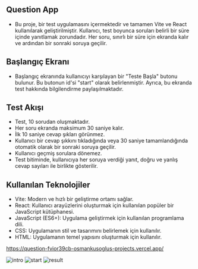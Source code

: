 ## Question App
- Bu proje, bir test uygulamasını içermektedir ve tamamen Vite ve React kullanılarak geliştirilmiştir. Kullanıcı, test boyunca soruları belirli bir süre içinde yanıtlamak zorundadır. Her soru, sınırlı bir süre için ekranda kalır ve ardından bir sonraki soruya geçilir.


## Başlangıç Ekranı
- Başlangıç ekranında kullanıcıyı karşılayan bir "Teste Başla" butonu bulunur. Bu butonun id'si "start" olarak belirlenmiştir. Ayrıca, bu ekranda test hakkında bilgilendirme paylaşılmaktadır.


## Test Akışı
- Test, 10 sorudan oluşmaktadır.
- Her soru ekranda maksimum 30 saniye kalır.
- İlk 10 saniye cevap şıkları görünmez.
- Kullanıcı bir cevap şıkkını tıkladığında veya 30 saniye tamamlandığında otomatik olarak bir sonraki soruya geçilir.
- Kullanıcı geçmiş sorulara dönemez.
- Test bitiminde, kullanıcıya her soruya verdiği yanıt, doğru ve yanlış cevap sayıları ile birlikte gösterilir.

## Kullanılan Teknolojiler
- Vite: Modern ve hızlı bir geliştirme ortamı sağlar.
- React: Kullanıcı arayüzlerini oluşturmak için kullanılan popüler bir JavaScript kütüphanesi.
- JavaScript (ES6+): Uygulama geliştirmek için kullanılan programlama dili.
- CSS: Uygulamanın stil ve tasarımını belirlemek için kullanılır.
- HTML: Uygulamanın temel yapısını oluşturmak için kullanılır.

https://question-fvior39cb-osmankusoglus-projects.vercel.app/

![intro](https://github.com/osmankusoglu/Question-App/assets/130009555/baae197a-3444-42bc-a537-e1742aaa85b3)
![start](https://github.com/osmankusoglu/Question-App/assets/130009555/7956b82f-28cf-4372-afe0-63e9f1a11e9c)
![result](https://github.com/osmankusoglu/Question-App/assets/130009555/fdace29e-aa81-4a26-b1ee-c1ec7fef617b)
